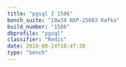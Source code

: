```yaml
---
title: "pgsql 2 1586"
bench_suite: "18w34 NXP-25603 Kafka"
build_number: "1586"
dbprofile: "pgsql"
classifier: "Redis"
date: 2018-08-24T10:47:38
type: "bench"
---
```

